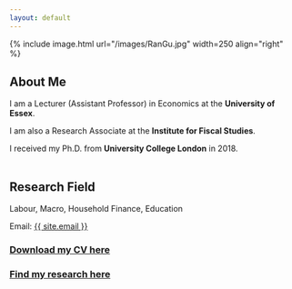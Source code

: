 ```yaml
---
layout: default
---
```


{% include image.html url="/images/RanGu.jpg" width=250 align="right" %}
<br>

## About Me
I am a Lecturer (Assistant Professor) in Economics at the **University of Essex**.      

I am also a Research Associate at the **Institute for Fiscal Studies**.    

I received my Ph.D. from **University College London** in 2018.       
<br/>

## Research Field
Labour, Macro, Household Finance, Education
<br/>

Email: <a href="mailto:{{ site.email }}">{{ site.email }}</a>

### [Download my CV here](https://drive.google.com/file/d/1CxtcSsPBSsJIAqw-mH986dI93GF8yXxB/view?usp=drive_link)

### [Find my research here](/research/index.html)
